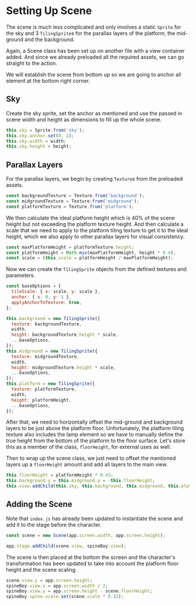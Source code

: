 # Setting Up Scene

The scene is much less complicated and only involves a static `Sprite` for the sky and 3 `TilingSprite`s for the parallax layers of the platform, the mid-ground and the background.

Again, a Scene class has been set up on another file with a view container added. And since we already preloaded all the required assets, we can go straight to the action.

We will establish the scene from bottom up so we are going to anchor all element at the bottom right corner.

## Sky

Create the sky sprite, set the anchor as mentioned and use the passed in scene width and height as dimensions to fill up the whole scene.

```javascript
this.sky = Sprite.from('sky');
this.sky.anchor.set(0, 1);
this.sky.width = width;
this.sky.height = height;
```

## Parallax Layers

For the parallax layers, we begin by creating `Texture`s from the preloaded assets.

```javascript
const backgroundTexture = Texture.from('background');
const midgroundTexture = Texture.from('midground');
const platformTexture = Texture.from('platform');
```

We then calculate the ideal platform height which is 40% of the scene height but not exceeding the platform texture height. And then calculate a scale that we need to apply to the platform tiling texture to get it to the ideal height, which we also apply to other parallax layers for visual consistency.

```javascript
const maxPlatformHeight = platformTexture.height;
const platformHeight = Math.min(maxPlatformHeight, height * 0.4);
const scale = (this.scale = platformHeight / maxPlatformHeight);
```

Now we can create the `TilingSprite` objects from the defined textures and parameters.

```javascript
const baseOptions = {
  tileScale: { x: scale, y: scale },
  anchor: { x: 0, y: 1 },
  applyAnchorToTexture: true,
};

this.background = new TilingSprite({
  texture: backgroundTexture,
  width,
  height: backgroundTexture.height * scale,
  ...baseOptions,
});
this.midground = new TilingSprite({
  texture: midgroundTexture,
  width,
  height: midgroundTexture.height * scale,
  ...baseOptions,
});
this.platform = new TilingSprite({
  texture: platformTexture,
  width,
  height: platformHeight,
  ...baseOptions,
});
```

After that, we need to horizontally offset the mid-ground and background layers to be just above the platform floor. Unfortunately, the platform tiling texture also includes the lamp element so we have to manually define the true height from the bottom of the platform to the floor surface. Let's store this as a member of the class, `floorHeight`, for external uses as well.

Then to wrap up the scene class, we just need to offset the mentioned layers up a `floorHeight` amount and add all layers to the main view.

```javascript
this.floorHeight = platformHeight * 0.43;
this.background.y = this.midground.y = -this.floorHeight;
this.view.addChild(this.sky, this.background, this.midground, this.platform);
```

## Adding the Scene

Note that `index.js` has already been updated to instantiate the scene and add it to the stage before the character.

```javascript
const scene = new Scene(app.screen.width, app.screen.height);

app.stage.addChild(scene.view, spineBoy.view);
```

The scene is then placed at the bottom the screen and the character's transformation has been updated to take into account the platform floor height and the scene scaling.

```javascript
scene.view.y = app.screen.height;
spineBoy.view.x = app.screen.width / 2;
spineBoy.view.y = app.screen.height - scene.floorHeight;
spineBoy.spine.scale.set(scene.scale * 0.32);
```

